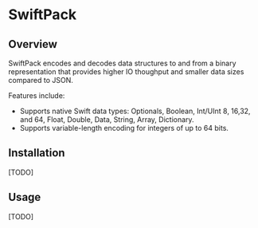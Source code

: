 # SwiftPack

## Overview

SwiftPack encodes and decodes data structures to and from a binary representation that provides higher IO thoughput and smaller data sizes compared to JSON.

Features include:
- Supports native Swift data types: Optionals, Boolean, Int/UInt 8, 16,32, and 64, Float, Double, Data, String, Array, Dictionary.
- Supports variable-length encoding for integers of up to 64 bits.

## Installation

[TODO]

## Usage

[TODO]

